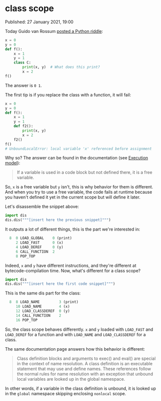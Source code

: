 # class scope

Published: 27 January 2021, 19:00

Today Guido van Rossum [posted a Python riddle](https://twitter.com/gvanrossum/status/1354305179244392453):

```python
x = 0
y = 0
def f():
    x = 1
    y = 1
    class C:
        print(x, y)  # What does this print?
        x = 2
f()
```

The answer is `0 1`.

The first tip is if you replace the class with a function, it will fail:

```python
x = 0
y = 0
def f():
    x = 1
    y = 1
    def f2():
        print(x, y)
        x = 2
    f2()
f()
# UnboundLocalError: local variable 'x' referenced before assignment
```

Why so? The answer can be found in the documentation (see [Execution model](https://docs.python.org/3/reference/executionmodel.html)):

> If a variable is used in a code block but not defined there, it is a free variable.

So, `x` is a free variable but `y` isn't, this is why behavior for them is different. And when you try to use a free variable, the code fails at runtime because you haven't defined it yet in the current scope but will define it later.

Let's disassemble the snippet above:

```python
import dis
dis.dis("""[insert here the previous snippet]""")
```

It outputs a lot of different things, this is the part we're interested in:

```js
  8  0 LOAD_GLOBAL    0 (print)
     2 LOAD_FAST      0 (x)
     4 LOAD_DEREF     0 (y)
     6 CALL_FUNCTION  2
     8 POP_TOP
```

Indeed, `x` and `y` have different instructions, and they're different at bytecode-compilation time. Now, what's different for a class scope?

```python
import dis
dis.dis("""[insert here the first code snippet]""")
```

This is the same dis part for the class:

```js
  8  8 LOAD_NAME         3 (print)
     10 LOAD_NAME        4 (x)
     12 LOAD_CLASSDEREF  0 (y)
     14 CALL_FUNCTION    2
     16 POP_TOP
```

So, the class scope behaves differently. `x` and `y` loaded with `LOAD_FAST` and `LOAD_DEREF` for a function and with `LOAD_NAME` and `LOAD_CLASSDEREF` for a class.

The same documentation page answers how this behavior is different:

> Class definition blocks and arguments to exec() and eval() are special in the context of name resolution. A class definition is an executable statement that may use and define names. These references follow the normal rules for name resolution with an exception that unbound local variables are looked up in the global namespace.

In other words, if a variable in the class definition is unbound, it is looked up in the `global` namespace skipping enclosing `nonlocal` scope.
